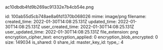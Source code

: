 ac10dbdb4fd9b269ac91332e7b4cb54e.png

id: 100ab55d5cb748ae8a6fd1370b068026
mime: image/png
filename: 
created_time: 2022-01-30T14:08:25.131Z
updated_time: 2022-01-30T14:08:25.131Z
user_created_time: 2022-01-30T14:08:25.131Z
user_updated_time: 2022-01-30T14:08:25.131Z
file_extension: png
encryption_cipher_text: 
encryption_applied: 0
encryption_blob_encrypted: 0
size: 149034
is_shared: 0
share_id: 
master_key_id: 
type_: 4